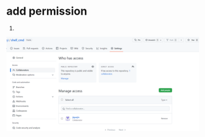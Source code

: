 # add permission

1.

![](https://github.com/jiguoji/shell_cmd/blob/main/pic/Screenshot%202023-02-21%20142258.png)











